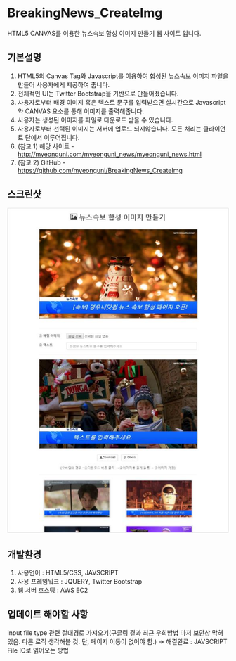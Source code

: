 # BreakingNews_CreateImg
HTML5 CANVAS를 이용한 뉴스속보 합성 이미지 만들기 웹 사이트 입니다.

## 기본설명
1. HTML5의 Canvas Tag와 Javascript를 이용하여 합성된 뉴스속보 이미지 파일을 만들어 사용자에게 제공하여 줍니다.
2. 전체적인 UI는 Twitter Bootstrap을 기반으로 만들어졌습니다.
3. 사용자로부터 배경 이미지 혹은 텍스트 문구를 입력받으면 실시간으로 Javascript와 CANVAS 요소를 통해 이미지를 출력해줍니다.
4. 사용자는 생성된 이미지를 파일로 다운로드 받을 수 있습니다.
5. 사용자로부터 선택된 이미지는 서버에 업로드 되지않습니다. 모든 처리는 클라이언트 단에서 이루어집니다.
6. (참고 1) 해당 사이트 - http://myeonguni.com/myeonguni_news/myeonguni_news.html
7. (참고 2) GitHub - https://github.com/myeonguni/BreakingNews_CreateImg

## 스크린샷
![Alt text](/screenshot.JPG)

## 개발환경
1. 사용언어 : HTML5/CSS, JAVSCRIPT
2. 사용 프레임워크 : JQUERY, Twitter Bootstrap
3. 웹 서버 호스팅 : AWS EC2

## 업데이트 해야할 사항
input file type 관련 절대경로 가져오기(구글링 결과 최근 우회방법 마저 보안상 막혀있음. 다른 로직 생각해볼 것. 단, 페이지 이동이 없어야 함.) → 해결완료 : JAVSCRIPT File IO로 읽어오는 방법
